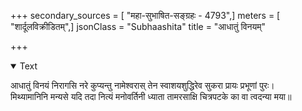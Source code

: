 +++
secondary_sources = [ "महा-सुभाषित-सङ्ग्रहः - 4793",]
meters = [ "शार्दूलविक्रीडितम्",]
jsonClass = "Subhaashita"
title = "आधातुं विनयम्"

+++

<details open><summary>Text</summary>

आधातुं विनयं निरागसि नरे कुप्यन्तु नामेश्वरास् तेन स्वाशयशुद्धिरेव सुकरा प्रायः प्रभूणां पुरः।  
मिथ्यामानिनि मन्यसे यदि तदा नित्यं मनोवर्तिनी ध्याता तामरसाक्षि चित्रपटके का वा त्वदन्या मया॥
</details>
